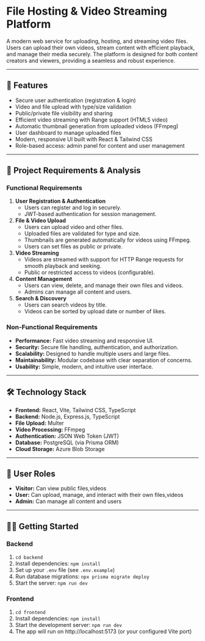 # File Hosting & Video Streaming Platform

A modern web service for uploading, hosting, and streaming video files. Users can upload their own videos, stream content with efficient playback, and manage their media securely. The platform is designed for both content creators and viewers, providing a seamless and robust experience.

---

## 🚀 Features

- Secure user authentication (registration & login)
- Video and file upload with type/size validation
- Public/private file visibility and sharing
- Efficient video streaming with Range support (HTML5 video)
- Automatic thumbnail generation from uploaded videos (FFmpeg)
- User dashboard to manage uploaded files
- Modern, responsive UI built with React & Tailwind CSS
- Role-based access: admin panel for content and user management

---

## 🎯 Project Requirements & Analysis

### Functional Requirements

1. **User Registration & Authentication**
   - Users can register and log in securely.
   - JWT-based authentication for session management.
2. **File & Video Upload**
   - Users can upload video and other files.
   - Uploaded files are validated for type and size.
   - Thumbnails are generated automatically for videos using FFmpeg.
   - Users can set files as public or private.
3. **Video Streaming**
   - Videos are streamed with support for HTTP Range requests for smooth playback and seeking.
   - Public or restricted access to videos (configurable).
4. **Content Management**
   - Users can view, delete, and manage their own files and videos.
   - Admins can manage all content and users.
5. **Search & Discovery**
   - Users can search videos by title.
   - Videos can be sorted by upload date or number of likes.

### Non-Functional Requirements

- **Performance:** Fast video streaming and responsive UI.
- **Security:** Secure file handling, authentication, and authorization.
- **Scalability:** Designed to handle multiple users and large files.
- **Maintainability:** Modular codebase with clear separation of concerns.
- **Usability:** Simple, modern, and intuitive user interface.

---

## 🛠️ Technology Stack

- **Frontend:** React, Vite, Tailwind CSS, TypeScript
- **Backend:** Node.js, Express.js, TypeScript
- **File Upload:** Multer
- **Video Processing:** FFmpeg
- **Authentication:** JSON Web Token (JWT)
- **Database:** PostgreSQL (via Prisma ORM)
- **Cloud Storage:** Azure Blob Storage

---

## 👥 User Roles

- **Visitor:** Can view public files,videos
- **User:** Can upload, manage, and interact with their own files,videos
- **Admin:** Can manage all content and users

---

## 🧑‍💻 Getting Started

### Backend
1. `cd backend`
2. Install dependencies: `npm install`
3. Set up your `.env` file (see `.env.example`)
4. Run database migrations: `npx prisma migrate deploy`
5. Start the server: `npm run dev`

### Frontend
1. `cd frontend`
2. Install dependencies: `npm install`
3. Start the development server: `npm run dev`
4. The app will run on http://localhost:5173 (or your configured Vite port)
